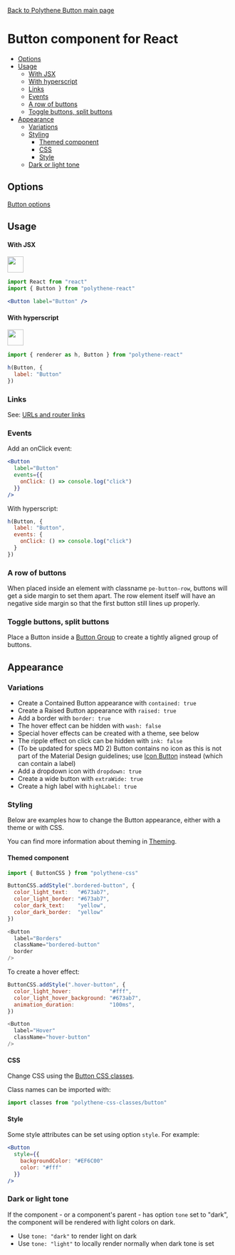 [Back to Polythene Button main page](../button.md)

# Button component for React

<!-- MarkdownTOC autolink="true" autoanchor="true" bracket="round" levels="1,2,3" -->

- [Options](#options)
- [Usage](#usage)
    - [With JSX](#with-jsx)
    - [With hyperscript](#with-hyperscript)
  - [Links](#links)
  - [Events](#events)
  - [A row of buttons](#a-row-of-buttons)
  - [Toggle buttons, split buttons](#toggle-buttons-split-buttons)
- [Appearance](#appearance)
  - [Variations](#variations)
  - [Styling](#styling)
    - [Themed component](#themed-component)
    - [CSS](#css)
    - [Style](#style)
  - [Dark or light tone](#dark-or-light-tone)

<!-- /MarkdownTOC -->


<a id="options"></a>
## Options

[Button options](../button.md)



<a id="usage"></a>
## Usage

<a id="with-jsx"></a>
#### With JSX

<a href="https://jsfiddle.net/ArthurClemens/5db99xoj/" target="_blank"><img src="https://arthurclemens.github.io/assets/polythene/docs/try-out-green.gif" height="36" /></a>

~~~jsx
import React from "react"
import { Button } from "polythene-react"

<Button label="Button" />
~~~

<a id="with-hyperscript"></a>
#### With hyperscript

<a href="https://jsfiddle.net/ArthurClemens/5z374g58/" target="_blank"><img src="https://arthurclemens.github.io/assets/polythene/docs/try-out-green.gif" height="36" /></a>

~~~javascript
import { renderer as h, Button } from "polythene-react"

h(Button, {
  label: "Button"
})
~~~


<a id="links"></a>
### Links

See: [URLs and router links](../../handling-urls.md)



<a id="events"></a>
### Events

Add an onClick event:

~~~jsx
<Button
  label="Button"
  events={{
    onClick: () => console.log("click")
  }}
/>
~~~

With hyperscript:

~~~javascript
h(Button, {
  label: "Button",
  events: {
    onClick: () => console.log("click")
  }
})
~~~


<a id="a-row-of-buttons"></a>
### A row of buttons

When placed inside an element with classname `pe-button-row`, buttons will get a side margin to set them apart. The row element itself will have an negative side margin so that the first button still lines up properly.


<a id="toggle-buttons-split-buttons"></a>
### Toggle buttons, split buttons

Place a Button inside a [Button Group](./button-group.md) to create a tightly aligned group of buttons.


<a id="appearance"></a>
## Appearance

<a id="variations"></a>
### Variations

* Create a Contained Button appearance with `contained: true`
* Create a Raised Button appearance with `raised: true`
* Add a border with `border: true`
* The hover effect can be hidden with `wash: false`
* Special hover effects can be created with a theme, see below
* The ripple effect on click can be hidden with `ink: false`
* (To be updated for specs MD 2) Button contains no icon as this is not part of the Material Design guidelines; use [Icon Button](../icon-button.md) instead (which can contain a label)
* Add a dropdown icon with `dropdown: true`
* Create a wide button with `extraWide: true`
* Create a high label with `highLabel: true`

<a id="styling"></a>
### Styling

Below are examples how to change the Button appearance, either with a theme or with CSS.

You can find more information about theming in [Theming](../../theming.md).

<a id="themed-component"></a>
#### Themed component

~~~javascript
import { ButtonCSS } from "polythene-css"

ButtonCSS.addStyle(".bordered-button", {
  color_light_text:   "#673ab7",
  color_light_border: "#673ab7",
  color_dark_text:    "yellow",
  color_dark_border:  "yellow"
})

<Button
  label="Borders"
  className="bordered-button"
  border
/>
~~~

To create a hover effect:

~~~javascript
ButtonCSS.addStyle(".hover-button", {
  color_light_hover:            "#fff",
  color_light_hover_background: "#673ab7",
  animation_duration:           "100ms",
})

<Button
  label="Hover"
  className="hover-button"
/>
~~~


<a id="css"></a>
#### CSS

Change CSS using the [Button CSS classes](../../../packages/polythene-css-classes/button.js).

Class names can be imported with:

~~~javascript
import classes from "polythene-css-classes/button"
~~~

<a id="style"></a>
#### Style

Some style attributes can be set using option `style`. For example:

~~~jsx
<Button
  style={{
    backgroundColor: "#EF6C00"
    color: "#fff"
  }}
/>
~~~


<a id="dark-or-light-tone"></a>
### Dark or light tone

If the component - or a component's parent - has option `tone` set to "dark", the component will be rendered with light colors on dark. 

* Use `tone: "dark"` to render light on dark
* Use `tone: "light"` to locally render normally when dark tone is set


